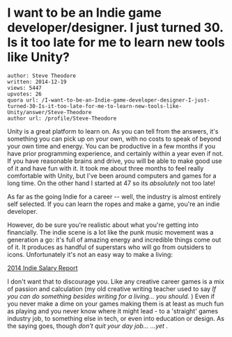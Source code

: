 # I want to be an Indie game developer/designer. I just turned 30. Is it too late for me to learn new tools like Unity?

	author: Steve Theodore
	written: 2014-12-19
	views: 5447
	upvotes: 26
	quora url: /I-want-to-be-an-Indie-game-developer-designer-I-just-turned-30-Is-it-too-late-for-me-to-learn-new-tools-like-Unity/answer/Steve-Theodore
	author url: /profile/Steve-Theodore


Unity is a great platform to learn on. As you can tell from the answers, it's something you can pick up on your own, with no costs to speak of beyond your own time and energy. You can be productive in a few months if you have prior programming experience, and certainly within a year even if not. If you have reasonable brains and drive, you will be able to make good use of it and have fun with it. It took me about three months to feel really comfortable with Unity, but I've been around computers and games for a long time. On the other hand I started at 47 so its _absolutely_  not too late!

As far as the going Indie for a career -- well, the industry is almost entirely self selected. If you can learn the ropes and make a game, you're an indie developer. 

However, do be sure you're realistic about what you're getting into financially. The indie scene is a lot like the punk music movement was a generation a go: it's full of amazing energy and incredible things come out of it. It produces as handful of superstars who will go from outsiders to icons. Unfortunately it's not an easy way to make a living: 

[2014 Indie Salary Report](http://www.gamasutra.com/view/news/221630/6_key_points_from_the_2014_Indie_Salary_Report.php)

I don't want that to discourage you. Like any creative career games is a mix of passion and calculation (my old creative writing teacher used to say _If you can do something besides writing for a living... you should._ ) Even if you never make a dime on your games making them is at least as much fun as playing and you never know where it might lead - to a 'straight' games industry job, to something else in tech, or even into education or design. As the saying goes, though _don't quit your day job..._ 
_...yet_ .

